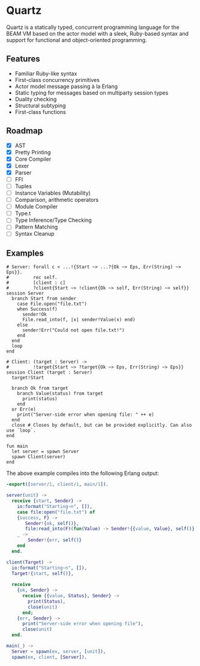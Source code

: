 # Quartz

Quartz is a statically typed, concurrent programming language for the BEAM VM based on the actor model with a sleek, Ruby-based syntax and support for functional and object-oriented programming.

## Features

* Familiar Ruby-like syntax
* First-class concurrency primitives
* Actor model message passing à la Erlang
* Static typing for messages based on multiparty session types
* Duality checking
* Structural subtyping
* First-class functions

## Roadmap

- [x] AST
- [x] Pretty Printing
- [x] Core Compiler
- [X] Lexer
- [X] Parser
- [ ] FFI
- [ ] Tuples
- [ ] Instance Variables (Mutability)
- [ ] Comparison, arithmetic operators
- [ ] Module Compiler
- [ ] Type.t
- [ ] Type Inference/Type Checking
- [ ] Pattern Matching
- [ ] Syntax Cleanup

## Examples

```
# Server: forall c < ...!{Start ~> ...?{Ok ~> Eps, Err(String) ~> Eps}}.
#         rec self.
#         [client : c]
#         ?client{Start ~> !client{Ok ~> self, Err(String) ~> self}}
session Server
  branch Start from sender
    case File.open("file.txt")
    when Success(f)
      sender!Ok
      File.read_into(f, |x| sender!Value(x) end)
    else
      sender!Err("Could not open file.txt!")
    end
  end
  loop
end

# Client: (target : Server) ->
#         !target{Start ~> ?target{Ok ~> Eps, Err(String) ~> Eps}}
session Client (target : Server)
  target!Start

  branch Ok from target
    branch Value(status) from target
      print(status)
    end
  or Err(e)
    print("Server-side error when opening file: " ++ e)
  end
  close # Closes by default, but can be provided explicitly. Can also use `loop`.
end

fun main
  let server = spawn Server
  spawn Client(server)
end
```

The above example compiles into the following Erlang output:

```erlang
-export([server/1, client/1, main/1]).

server(unit) ->
  receive {start, Sender} ->
    io:format("Starting~n", []),
    case file:open("file.txt") of
    {success, F} ->
       Sender!{ok, self()},
       file:read_into(F)(fun(Value) -> Sender!{{value, Value}, self()} end);
    _ ->
        Sender!{err, self()}
    end
  end.

client(Target) ->
  io:format("Starting~n", []),
  Target!{start, self()},
  
  receive
    {ok, Sender} ->
      receive {{value, Status}, Sender} ->
        print(Status),
        close(unit)
      end;
    {err, Sender} ->
      print("Server-side error when opening file"),
      close(unit)
  end.

main(_) ->
  Server = spawn(ex, server, [unit]),
  spawn(ex, client, [Server]).
```

